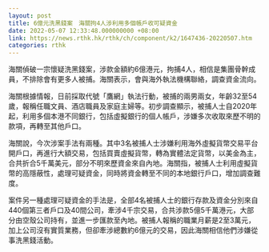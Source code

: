 ```yaml
---
layout: post
title: 6億元洗黑錢案　海關拘4人涉利用多個帳戶收可疑資金
date: 2022-05-07 12:33:48.000000000 +08:00
link: https://news.rthk.hk/rthk/ch/component/k2/1647436-20220507.htm
categories: rthk
---
```


海關偵破一宗懷疑洗黑錢案，涉款金額約6億港元，拘捕4人，相信是集團骨幹成員，不排除會有更多人被捕。海關表示，會與海外執法機構聯絡，調查資金流向。

海關根據情報，日前採取代號「鷹網」執法行動，被捕的兩男兩女，年齡32至54歲，報稱任職文員、酒店職員及家庭主婦等。初步調查顯示，被捕人士自2020年起，利用多個本港不同銀行，包括虛擬銀行的個人帳戶，涉嫌多次收取來歷不明的款項，再轉至其他戶口。

海關說，今次涉案手法有兩種。其中3名被捕人士涉嫌利用海外虛擬貨幣交易平台開戶口，再進行大額交易，包括買賣虛擬貨幣，轉為實體法定貨幣，以美金為主，合共折合5千萬美元，部分不明來歷資金來自內地。海關指，被捕人士利用虛擬貨幣的高隱蔽性，處理可疑資金，同時將資金轉至不同的本地銀行戶口，增加調查難度。

案件另一種處理可疑資金的手法是，全部4名被捕人士的銀行存款及資金分別來自440個第三者戶口及40間公司，牽涉4千宗交易，合共涉款5億5千萬港元，大部分由空殼公司持有，並進一步匯款至內地。被捕人報稱的職業月薪是2至3萬元，加上公司沒有實質業務，但卻牽涉總數約6億元的交易，因此海關相信他們涉嫌從事洗黑錢活動。
